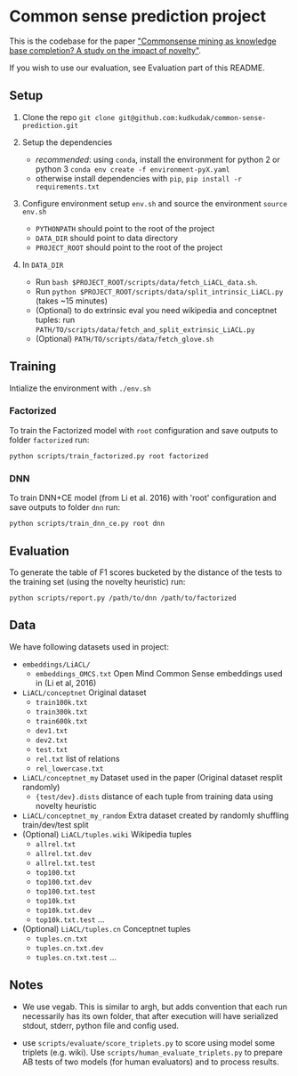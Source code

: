 # Common sense prediction project

This is the codebase for the paper ["Commonsense mining as knowledge base completion? A study on the impact of novelty"](https://arxiv.org/pdf/1804.09259.pdf).

If you wish to use our evaluation, see Evaluation part of this README.

## Setup

1. Clone the repo `git clone git@github.com:kudkudak/common-sense-prediction.git`

2. Setup the dependencies
    * *recommended*: using `conda`, install the environment for python 2 or python 3 `conda env create -f environment-pyX.yaml`
    * otherwise install dependencies with `pip`, `pip install -r requirements.txt`

3. Configure environment setup `env.sh` and source the environment `source env.sh`
    * `PYTHONPATH` should point to the root of the project
    * `DATA_DIR` should point to data directory
    * `PROJECT_ROOT` should point to the root of the project

4. In `DATA_DIR`
    * Run `bash $PROJECT_ROOT/scripts/data/fetch_LiACL_data.sh`.
    * Run `python $PROJECT_ROOT/scripts/data/split_intrinsic_LiACL.py ` (takes ~15 minutes)
    * (Optional) to do extrinsic eval you need wikipedia and conceptnet tuples: run `PATH/TO/scripts/data/fetch_and_split_extrinsic_LiACL.py `
    * (Optional) `PATH/TO/scripts/data/fetch_glove.sh`

## Training

Intialize the environment with `./env.sh`

### Factorized
To train the Factorized model with `root` configuration and save outputs to folder `factorized` run:

``python scripts/train_factorized.py root factorized``

### DNN
To train DNN+CE model (from Li et al. 2016) with 'root' configuration and save outputs to folder `dnn` run: 

``python scripts/train_dnn_ce.py root dnn``


## Evaluation

To generate the table of F1 scores bucketed by the distance of the tests to the training set (using the novelty heuristic) run:

``python scripts/report.py /path/to/dnn /path/to/factorized``


## Data

We have following datasets used in project:

* `embeddings/LiACL/`
    * `embeddings_OMCS.txt` Open Mind Common Sense embeddings used in (Li et al, 2016)
* `LiACL/conceptnet` Original dataset
    * `train100k.txt`
    * `train300k.txt`
    * `train600k.txt`
    * `dev1.txt`
    * `dev2.txt`
    * `test.txt`
    * `rel.txt` list of relations
    * `rel_lowercase.txt`
* `LiACL/conceptnet_my` Dataset used in the paper (Original dataset resplit randomly)
    * `{test/dev}.dists` distance of each tuple from training data using novelty heuristic
* `LiACL/conceptnet_my_random` Extra dataset created by randomly shuffling train/dev/test split
* (Optional) `LiACL/tuples.wiki` Wikipedia tuples
    * `allrel.txt`
    * `allrel.txt.dev`
    * `allrel.txt.test`
    * `top100.txt`
    * `top100.txt.dev`
    * `top100.txt.test`
    * `top10k.txt`
    * `top10k.txt.dev`
    * `top10k.txt.test`
    ...
* (Optional) `LiACL/tuples.cn` Conceptnet tuples
    * `tuples.cn.txt`
    * `tuples.cn.txt.dev`
    * `tuples.cn.txt.test`
    ...


## Notes

* We use vegab. This is similar to argh, but adds convention that each run necessarily has its own folder, that
after execution will have serialized stdout, stderr, python file and config used.

* use `scripts/evaluate/score_triplets.py` to score using model some triplets (e.g. wiki). Use `scripts/human_evaluate_triplets.py` to
prepare AB tests of two models (for human evaluators) and to process results.
